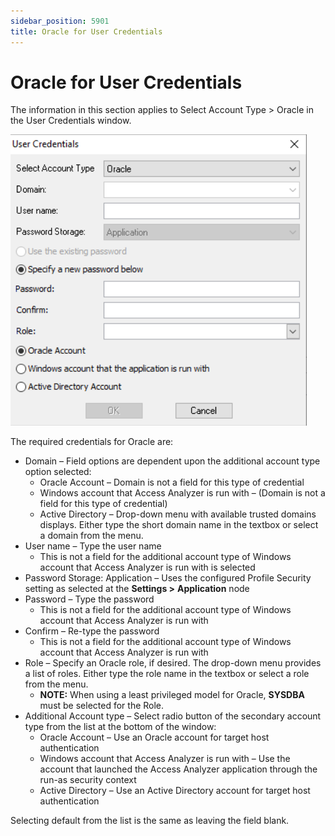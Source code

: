 ```yaml
---
sidebar_position: 5901
title: Oracle for User Credentials
---
```


# Oracle for User Credentials

The information in this section applies to Select Account Type > Oracle in the User Credentials window.

![User Credentials - Oracle](../../../../../../../../static/images/AccessAnalyzer_12.0/Content/Resources/Images/EnterpriseAuditor/Admin/Settings/Connection/Oracle.png "User Credentials - Oracle")

The required credentials for Oracle are:

* Domain – Field options are dependent upon the additional account type option selected:
  * Oracle Account – Domain is not a field for this type of credential
  * Windows account that Access Analyzer is run with – (Domain is not a field for this type of credential)
  * Active Directory – Drop-down menu with available trusted domains displays. Either type the short domain name in the textbox or select a domain from the menu.
* User name – Type the user name
  * This is not a field for the additional account type of Windows account that Access Analyzer is run with is selected
* Password Storage: Application – Uses the configured Profile Security setting as selected at the **Settings >** **Application** node
* Password – Type the password
  * This is not a field for the additional account type of Windows account that Access Analyzer is run with
* Confirm – Re-type the password
  * This is not a field for the additional account type of Windows account that Access Analyzer is run with
* Role – Specify an Oracle role, if desired. The drop-down menu provides a list of roles. Either type the role name in the textbox or select a role from the menu.
  * **NOTE:** When using a least privileged model for Oracle, **SYSDBA** must be selected for the Role.
* Additional Account type – Select radio button of the secondary account type from the list at the bottom of the window:
  * Oracle Account – Use an Oracle account for target host authentication
  * Windows account that Access Analyzer is run with – Use the account that launched the Access Analyzer application through the run-as security context
  * Active Directory – Use an Active Directory account for target host authentication

Selecting default from the list is the same as leaving the field blank.